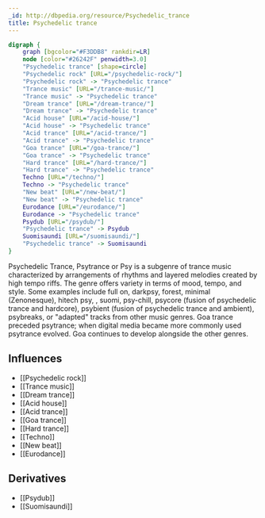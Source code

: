 ```yaml
---
_id: http://dbpedia.org/resource/Psychedelic_trance
title: Psychedelic trance
---
```


```dot
digraph {
	graph [bgcolor="#F3DDB8" rankdir=LR]
	node [color="#26242F" penwidth=3.0]
	"Psychedelic trance" [shape=circle]
	"Psychedelic rock" [URL="/psychedelic-rock/"]
	"Psychedelic rock" -> "Psychedelic trance"
	"Trance music" [URL="/trance-music/"]
	"Trance music" -> "Psychedelic trance"
	"Dream trance" [URL="/dream-trance/"]
	"Dream trance" -> "Psychedelic trance"
	"Acid house" [URL="/acid-house/"]
	"Acid house" -> "Psychedelic trance"
	"Acid trance" [URL="/acid-trance/"]
	"Acid trance" -> "Psychedelic trance"
	"Goa trance" [URL="/goa-trance/"]
	"Goa trance" -> "Psychedelic trance"
	"Hard trance" [URL="/hard-trance/"]
	"Hard trance" -> "Psychedelic trance"
	Techno [URL="/techno/"]
	Techno -> "Psychedelic trance"
	"New beat" [URL="/new-beat/"]
	"New beat" -> "Psychedelic trance"
	Eurodance [URL="/eurodance/"]
	Eurodance -> "Psychedelic trance"
	Psydub [URL="/psydub/"]
	"Psychedelic trance" -> Psydub
	Suomisaundi [URL="/suomisaundi/"]
	"Psychedelic trance" -> Suomisaundi
}
```

Psychedelic Trance, Psytrance or Psy is a subgenre of trance music characterized by arrangements of rhythms and layered melodies created by high tempo riffs. The genre offers variety in terms of mood, tempo, and style. Some examples include full on, darkpsy, forest, minimal (Zenonesque), hitech psy, , suomi, psy-chill, psycore (fusion of psychedelic trance and hardcore), psybient (fusion of psychedelic trance and ambient), psybreaks, or "adapted" tracks from other music genres. Goa trance preceded psytrance; when digital media became more commonly used psytrance evolved. Goa continues to develop alongside the other genres.

## Influences
- [[Psychedelic rock]]
- [[Trance music]]
- [[Dream trance]]
- [[Acid house]]
- [[Acid trance]]
- [[Goa trance]]
- [[Hard trance]]
- [[Techno]]
- [[New beat]]
- [[Eurodance]]

## Derivatives
- [[Psydub]]
- [[Suomisaundi]]
